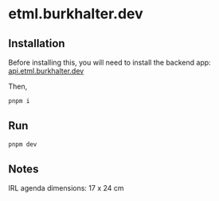# etml.burkhalter.dev

## Installation

Before installing this, you will need to install the backend app: [api.etml.burkhalter.dev](https://github.com/BurkhalterY/api.etml.burkhalter.dev)

Then,

```bash
pnpm i
```

## Run

```bash
pnpm dev
```

## Notes

IRL agenda dimensions: 17 x 24 cm
